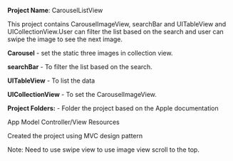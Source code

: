 **Project Name**: CarouselListView

This project contains CarouselImageView, searchBar and UITableView and UICollectionView.User can filter the list based on the search and user can swipe the image to see the next image.


**Carousel** - set the static three images in collection view.

**searchBar** - To filter the list based on the search.

**UITableView** - To list the data

**UICollectionView** - To set the CarouselImageView.


**Project Folders:** - Folder the project based on the Apple documentation

App
Model
Controller/View
Resources

Created the project using MVC design pattern

Note: Need to use swipe view to use image view scroll to the top.
